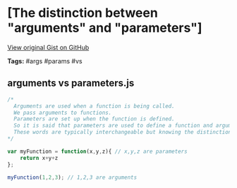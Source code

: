 # [The distinction between "arguments" and "parameters"] 

[View original Gist on GitHub](https://gist.github.com/Integralist/7694814)

**Tags:** #args #params #vs

## arguments vs parameters.js

```javascript
/*
  Arguments are used when a function is being called. 
  We pass arguments to functions. 
  Parameters are set up when the function is defined. 
  So it is said that parameters are used to define a function and arguments are used to invoke a function. 
  These words are typically interchangeable but knowing the distinction can be handy.
*/

var myFunction = function(x,y,z){ // x,y,z are parameters
    return x+y+z
};

myFunction(1,2,3); // 1,2,3 are arguments
```

